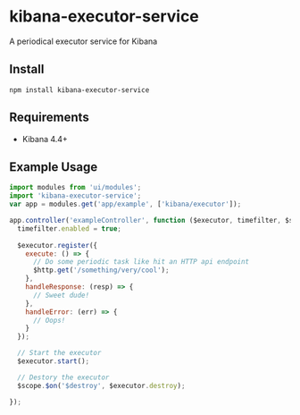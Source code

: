 # kibana-executor-service
A periodical executor service for Kibana

## Install

```
npm install kibana-executor-service
```

## Requirements
- Kibana 4.4+

## Example Usage

```javascript
import modules from 'ui/modules';
import 'kibana-executor-service';
var app = modules.get('app/example', ['kibana/executor']);

app.controller('exampleController', function ($executor, timefilter, $scope, $http) {
  timefilter.enabled = true;
  
  $executor.register({
    execute: () => {
      // Do some periodic task like hit an HTTP api endpoint
      $http.get('/something/very/cool');
    },
    handleResponse: (resp) => {
      // Sweet dude!
    },
    handleError: (err) => {
      // Oops!
    }
  });

  // Start the executor
  $executor.start();

  // Destory the executor
  $scope.$on('$destroy', $executor.destroy);

});
```
